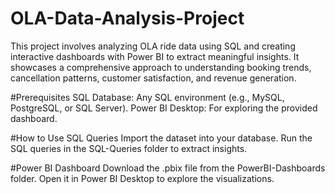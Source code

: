 # OLA-Data-Analysis-Project
This project involves analyzing OLA ride data using SQL and creating interactive dashboards with Power BI to extract meaningful insights. It showcases a comprehensive approach to understanding booking trends, cancellation patterns, customer satisfaction, and revenue generation.

#Prerequisites
SQL Database: Any SQL environment (e.g., MySQL, PostgreSQL, or SQL Server).
Power BI Desktop: For exploring the provided dashboard.

#How to Use SQL Queries
Import the dataset into your database.
Run the SQL queries in the SQL-Queries folder to extract insights.

#Power BI Dashboard
Download the .pbix file from the PowerBI-Dashboards folder.
Open it in Power BI Desktop to explore the visualizations.
